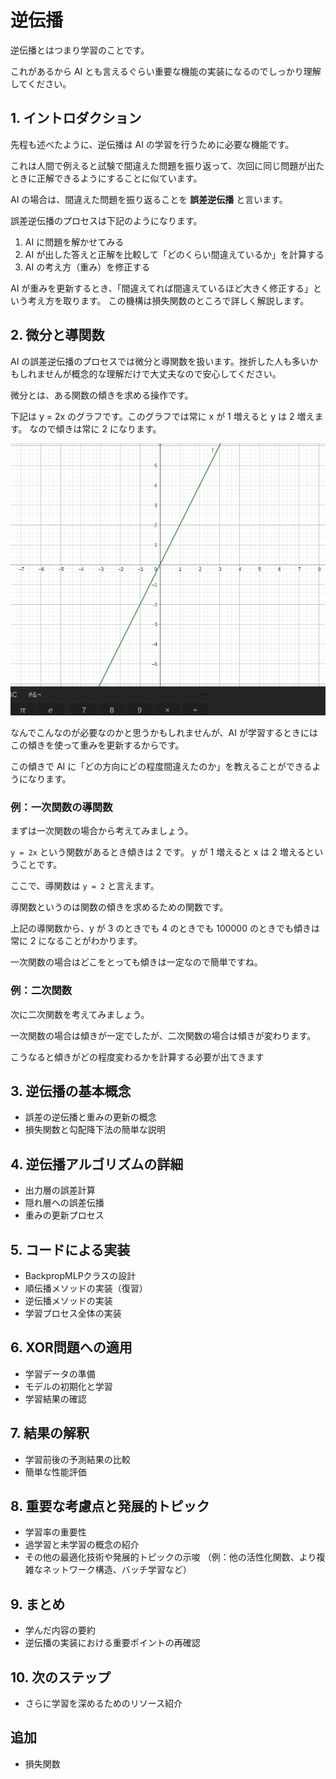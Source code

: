 # 逆伝播

逆伝播とはつまり学習のことです。

これがあるから AI とも言えるぐらい重要な機能の実装になるのでしっかり理解してください。

## 1. イントロダクション

先程も述べたように、逆伝播は AI の学習を行うために必要な機能です。

これは人間で例えると試験で間違えた問題を振り返って、次回に同じ問題が出たときに正解できるようにすることに似ています。

AI の場合は、間違えた問題を振り返ることを **誤差逆伝播** と言います。

誤差逆伝播のプロセスは下記のようになります。

1. AI に問題を解かせてみる
2. AI が出した答えと正解を比較して「どのくらい間違えているか」を計算する
3. AI の考え方（重み）を修正する

AI が重みを更新するとき、「間違えてれば間違えているほど大きく修正する」という考え方を取ります。
この機構は損失関数のところで詳しく解説します。

## 2. 微分と導関数

AI の誤差逆伝播のプロセスでは微分と導関数を扱います。挫折した人も多いかもしれませんが概念的な理解だけで大丈夫なので安心してください。

微分とは、ある関数の傾きを求める操作です。

下記は y = 2x のグラフです。このグラフでは常に x が 1 増えると y は 2 増えます。
なので傾きは常に 2 になります。

![image.png](image.png)


なんでこんなのが必要なのかと思うかもしれませんが、AI が学習するときにはこの傾きを使って重みを更新するからです。

この傾きで AI に「どの方向にどの程度間違えたのか」を教えることができるようになります。

### 例：一次関数の導関数

まずは一次関数の場合から考えてみましょう。

`y = 2x` という関数があるとき傾きは 2 です。
y が 1 増えると x は 2 増えるということです。

ここで、導関数は `y = 2` と言えます。

導関数というのは関数の傾きを求めるための関数です。

上記の導関数から、y が 3 のときでも 4 のときでも 100000 のときでも傾きは常に 2 になることがわかります。

一次関数の場合はどこをとっても傾きは一定なので簡単ですね。

### 例：二次関数

次に二次関数を考えてみましょう。

一次関数の場合は傾きが一定でしたが、二次関数の場合は傾きが変わります。

こうなると傾きがどの程度変わるかを計算する必要が出てきます

## 3. 逆伝播の基本概念
- 誤差の逆伝播と重みの更新の概念
- 損失関数と勾配降下法の簡単な説明

## 4. 逆伝播アルゴリズムの詳細
- 出力層の誤差計算
- 隠れ層への誤差伝播
- 重みの更新プロセス

## 5. コードによる実装
- BackpropMLPクラスの設計
- 順伝播メソッドの実装（復習）
- 逆伝播メソッドの実装
- 学習プロセス全体の実装

## 6. XOR問題への適用
- 学習データの準備
- モデルの初期化と学習
- 学習結果の確認

## 7. 結果の解釈
- 学習前後の予測結果の比較
- 簡単な性能評価

## 8. 重要な考慮点と発展的トピック
- 学習率の重要性
- 過学習と未学習の概念の紹介
- その他の最適化技術や発展的トピックの示唆
  （例：他の活性化関数、より複雑なネットワーク構造、バッチ学習など）

## 9. まとめ
- 学んだ内容の要約
- 逆伝播の実装における重要ポイントの再確認

## 10. 次のステップ
- さらに学習を深めるためのリソース紹介


## 追加
- 損失関数